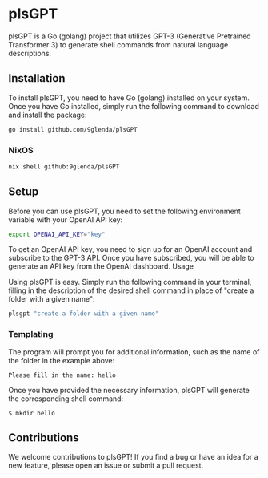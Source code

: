 # plsGPT

plsGPT is a Go (golang) project that utilizes GPT-3 (Generative Pretrained Transformer 3) to generate shell commands from natural language descriptions.
## Installation

To install plsGPT, you need to have Go (golang) installed on your system. Once you have Go installed, simply run the following command to download and install the package:


```sh
go install github.com/9glenda/plsGPT
```
### NixOS
```sh
nix shell github:9glenda/plsGPT 
```

## Setup

Before you can use plsGPT, you need to set the following environment variable with your OpenAI API key:

```sh
export OPENAI_API_KEY="key"
```
To get an OpenAI API key, you need to sign up for an OpenAI account and subscribe to the GPT-3 API. Once you have subscribed, you will be able to generate an API key from the OpenAI dashboard.
Usage

Using plsGPT is easy. Simply run the following command in your terminal, filling in the description of the desired shell command in place of "create a folder with a given name":

```sh
plsgpt "create a folder with a given name"
```
### Templating
The program will prompt you for additional information, such as the name of the folder in the example above:

```raw
Please fill in the name: hello
```
Once you have provided the necessary information, plsGPT will generate the corresponding shell command:

```raw
$ mkdir hello
```
## Contributions

We welcome contributions to plsGPT! If you find a bug or have an idea for a new feature, please open an issue or submit a pull request.
